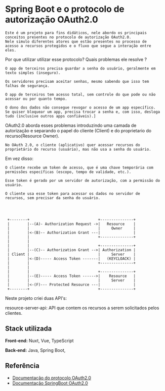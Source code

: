 
# Spring Boot e o protocolo de autorização OAuth2.0

    Este é um projeto para fins didáticos, nele abordo os principais conceitos presentes no protocolo de autorização OAuth2.0. 
    Nele simulo diferentes atores que estão presentes no processo de acesso a recursos protegidos e o fluxo que segue a interação entre eles. 
    


Por que utilizar utilizar esse protocolo? Quais problemas ele resolve ?

    O app de terceiros precisa guardar a senha do usuário, geralmente em texto simples (inseguro).

    Os servidores precisam aceitar senhas, mesmo sabendo que isso tem falhas de segurança.

    O app de terceiros tem acesso total, sem controle do que pode ou não acessar ou por quanto tempo.

    O dono dos dados não consegue revogar o acesso de um app específico. Se quiser bloquear um app, precisa trocar a senha e, com isso, desloga tudo (inclusive outros apps confiáveis).]



OAuth2.0 aborda esses problemas introduzindo uma camada de autorização e separando o papel do cliente (Client) e do proprietario do recurso(Resource Owner).

    No OAuth 2.0, o cliente (aplicativo) quer acessar recursos do proprietário do recurso (usuário), mas não usa a senha do usuário.

Em vez disso:

    O cliente recebe um token de acesso, que é uma chave temporária com permissões específicas (escopo, tempo de validade, etc.).

    Esse token é gerado por um servidor de autorização, com a permissão do usuário.

    O cliente usa esse token para acessar os dados no servidor de recursos, sem precisar da senha do usuário.



    
     +--------+                               +---------------+
     |        |--(A)- Authorization Request ->|   Resource    |
     |        |                               |     Owner     |
     |        |<-(B)-- Authorization Grant ---|               |
     |        |                               +---------------+
     |        |
     |        |                               +---------------+
     |        |--(C)-- Authorization Grant -->| Authorization |
     | Client |                               |     Server    |
     |        |<-(D)----- Access Token -------|   (KEYCLOACK) |
     |        |                               +---------------+
     |        |
     |        |                               +---------------+
     |        |--(E)----- Access Token ------>|    Resource   |
     |        |                               |     Server    |
     |        |<-(F)--- Protected Resource ---|               |
     +--------+                               +---------------+


Neste projeto criei duas API's:

resource-server-api: API que contem os recursos a serem solicitados pelos clientes.
## Stack utilizada

**Front-end:** Nuxt, Vue, TypeScript

**Back-end:** Java, Spring Boot,


## Referência

 - [Documentação do protocolo OAuth2.0](https://datatracker.ietf.org/doc/html/rfc6749#section-1.2)
 - [Documentação SpringBoot OAuth2.0](https://docs.spring.io/spring-security/reference/servlet/oauth2/index.html)


